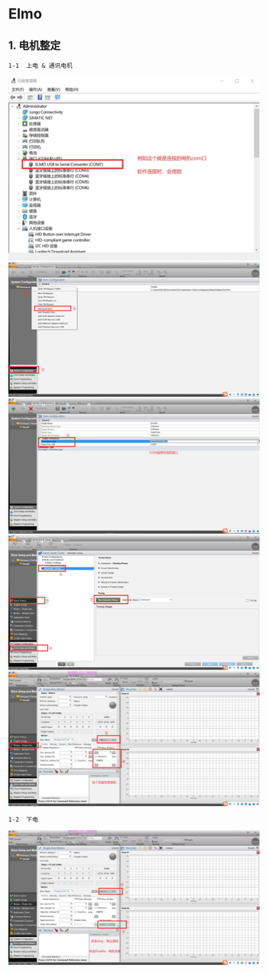 # Elmo

## 1. 电机整定
```
1-1  上电 & 通讯电机
```
![image](https://github.com/UCAS-IAMT/Co_Robot_EtherCAT/blob/main/images/m1.jpg)   
![image](https://github.com/UCAS-IAMT/Co_Robot_EtherCAT/blob/main/images/m2.jpg)
![image](https://github.com/UCAS-IAMT/Co_Robot_EtherCAT/blob/main/images/m3.jpg)   
![image](https://github.com/UCAS-IAMT/Co_Robot_EtherCAT/blob/main/images/m4.jpg)   
![image](https://github.com/UCAS-IAMT/Co_Robot_EtherCAT/blob/main/images/m5.jpg)   

```
1-2  下电
```
![image](https://github.com/UCAS-IAMT/Co_Robot_EtherCAT/blob/main/images/m6.jpg)   
